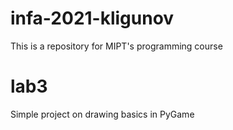 # infa-2021-kligunov

This is a repository for MIPT's programming course

# lab3

Simple project on drawing basics in PyGame